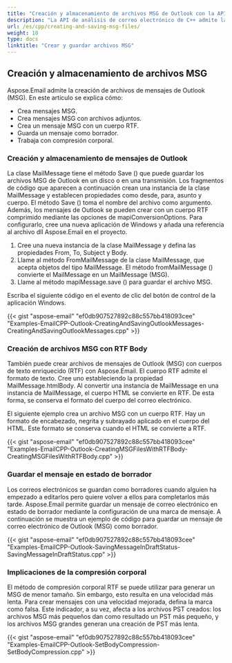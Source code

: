```yaml
---
title: "Creación y almacenamiento de archivos MSG de Outlook con la API de correo electrónico de C++"
description: "La API de análisis de correo electrónico de C++ admite la creación de archivos MSG de mensajes de Outlook con archivos adjuntos, cuerpo RTF y guarda el mensaje en estado de borrador."
url: /es/cpp/creating-and-saving-msg-files/
weight: 10
type: docs
linktitle: "Crear y guardar archivos MSG"
---
```


## **Creación y almacenamiento de archivos MSG**
Aspose.Email admite la creación de archivos de mensajes de Outlook (MSG). En este artículo se explica cómo:

- Crea mensajes MSG.
- Crea mensajes MSG con archivos adjuntos.
- Crea un mensaje MSG con un cuerpo RTF.
- Guarda un mensaje como borrador.
- Trabaja con compresión corporal.

### **Creación y almacenamiento de mensajes de Outlook**
La clase MailMessage tiene el método Save () que puede guardar los archivos MSG de Outlook en un disco o en una transmisión. Los fragmentos de código que aparecen a continuación crean una instancia de la clase MailMessage y establecen propiedades como desde, para, asunto y cuerpo. El método Save () toma el nombre del archivo como argumento. Además, los mensajes de Outlook se pueden crear con un cuerpo RTF comprimido mediante las opciones de mapiConversionOptions. Para configurarlo, cree una nueva aplicación de Windows y añada una referencia al archivo dll Aspose.Email en el proyecto.

1. Cree una nueva instancia de la clase MailMessage y defina las propiedades From, To, Subject y Body.
1. Llame al método FromMailMessage de la clase MailMessage, que acepta objetos del tipo MailMessage. El método fromMailMessage () convierte el MailMessage en un MailMessage (MSG).
1. Llame al método mapiMessage.save () para guardar el archivo MSG.

Escriba el siguiente código en el evento de clic del botón de control de la aplicación Windows.

{{< gist "aspose-email" "ef0db907527892c88c557bb418093cee" "Examples-EmailCPP-Outlook-CreatingAndSavingOutlookMessages-CreatingAndSavingOutlookMessages.cpp" >}}

### **Creación de archivos MSG con RTF Body**
También puede crear archivos de mensajes de Outlook (MSG) con cuerpos de texto enriquecido (RTF) con Aspose.Email. El cuerpo RTF admite el formato de texto. Cree uno estableciendo la propiedad MailMessage.htmlBody. Al convertir una instancia de MailMessage en una instancia de MailMessage, el cuerpo HTML se convierte en RTF. De esta forma, se conserva el formato del cuerpo del correo electrónico.

El siguiente ejemplo crea un archivo MSG con un cuerpo RTF. Hay un formato de encabezado, negrita y subrayado aplicado en el cuerpo del HTML. Este formato se conserva cuando el HTML se convierte a RTF.

{{< gist "aspose-email" "ef0db907527892c88c557bb418093cee" "Examples-EmailCPP-Outlook-CreatingMSGFilesWithRTFBody-CreatingMSGFilesWithRTFBody.cpp" >}}

### **Guardar el mensaje en estado de borrador**
Los correos electrónicos se guardan como borradores cuando alguien ha empezado a editarlos pero quiere volver a ellos para completarlos más tarde. Aspose.Email permite guardar un mensaje de correo electrónico en estado de borrador mediante la configuración de una marca de mensaje. A continuación se muestra un ejemplo de código para guardar un mensaje de correo electrónico de Outlook (MSG) como borrador.

{{< gist "aspose-email" "ef0db907527892c88c557bb418093cee" "Examples-EmailCPP-Outlook-SavingMessageInDraftStatus-SavingMessageInDraftStatus.cpp" >}}

### **Implicaciones de la compresión corporal**
El método de compresión corporal RTF se puede utilizar para generar un MSG de menor tamaño. Sin embargo, esto resulta en una velocidad más lenta. Para crear mensajes con una velocidad mejorada, defina la marca como falsa. Este indicador, a su vez, afecta a los archivos PST creados: los archivos MSG más pequeños dan como resultado un PST más pequeño, y los archivos MSG grandes generan una creación de PST más lenta.

{{< gist "aspose-email" "ef0db907527892c88c557bb418093cee" "Examples-EmailCPP-Outlook-SetBodyCompression-SetBodyCompression.cpp" >}}

